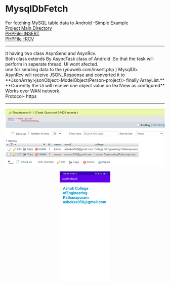 # MysqlDbFetch
For fetching MySQL table data to Android -Simple Example 
<br/>
[Project Main Directory](https://github.com/ashokas058/MysqlDbFetch/tree/master/app/src/main/java/com/ashokas/userprofileui)
<br/>
[PHPFile-INSERT](https://github.com/ashokas058/MysqlDbFetch/blob/master/Php/PhpInsert.php)
<br/>
[PHPFile -RCV](https://github.com/ashokas058/MysqlDbFetch/blob/master/Php/phpselect.php)
<hr/>
It having two class AsynSend and AsynRcv.
<br/>
Both class extends By AsyncTask class of Android .So that the task will perform in seperate thread.
UI wont afected.
<br/>
one for sending data to the (youweb.com/insert.php ) MysqlDb.
<br/>
AsynRcv will receive JSON_Response and converted it to **JsonArray>jsonObject>ModelObject(Person-project)> finally ArrayList<Person>.**
 <br/>
**Currently the Ui will receive one object value on textView as configured**
 
  <br/>
  Works over WAN network.
   <br/>
  Protocol- https
  <hr/>
  
   <p align="center">
<img  src="https://github.com/ashokas058/MysqlDbFetch/blob/master/Screenshot/personModel_table.png"
  alt="Home UI">
</p>
  
  <p align="center">
<img width="160" src="https://github.com/ashokas058/MysqlDbFetch/blob/master/Screenshot/Screenshot_2021-05-09-03-33-23-483_com.ashokas.userprofileui.jpg"
  alt="Home UI">
</p>
